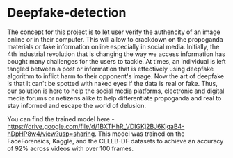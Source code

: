 # Deepfake-detection
The concept for this project is to let user verify the authencity of an image online or in their computer. This will allow to crackdown on the propoganda materials or fake information online especially in social media. 
Initially, the 4th industrial revolution that is changing the way we access information has bought many challenges for the users to tackle. At times, an individual is left tangled between a post or information that is effectively using deepfake algorithm to inflict harm to their opponent's image. Now the art of deepfake is that It can't be spotted with naked eyes if the data is real or fake. Thus, our solution is here to help the social media platforms, electronic and digital media forums or netizens alike to help differentiate propoganda and real to stay informed and escape the world of delusion.

You can find the trained model here - https://drive.google.com/file/d/1BXTHhR_VDIGKj2BJ6KjqaB4-hDpHP8w4/view?usp=sharing. 
This model was trained on the FaceForensics, Kaggle, and the CELEB-DF datasets to achieve an accuracy of 92% across videos with over 100 frames. 
